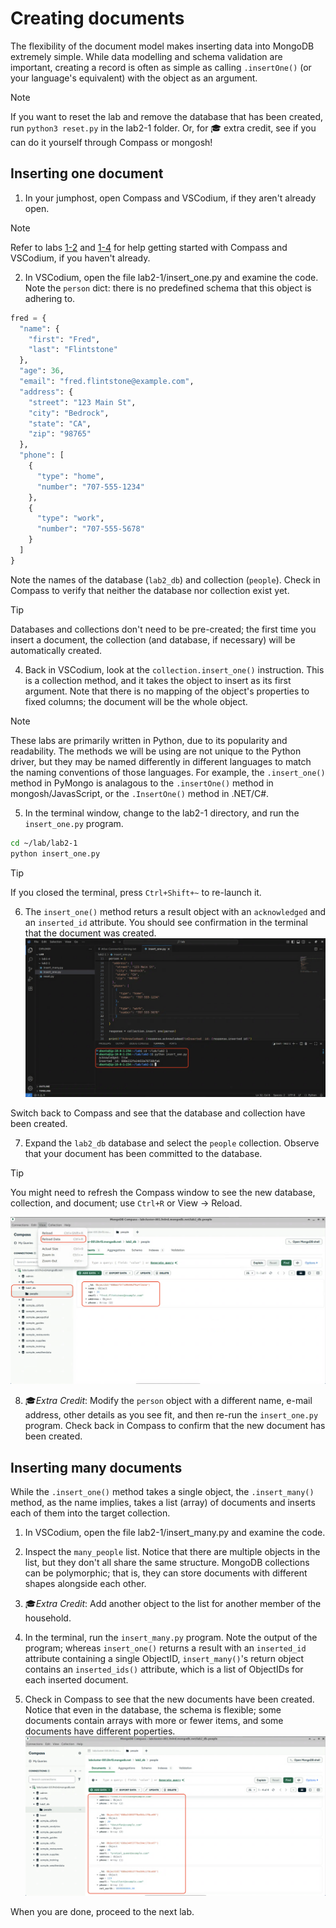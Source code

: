 # Creating documents

The flexibility of the document model makes inserting data into MongoDB extremely simple. While data modelling and schema validation are important, creating a record is often as simple as calling `.insertOne()` (or your language's equivalent) with the object as an argument.

> [!NOTE]
> If you want to reset the lab and remove the database that has been created, run `python3 reset.py` in the lab2-1 folder. Or, for 🎓&nbsp;extra credit, see if you can do it yourself through Compass or mongosh!

## Inserting one document

1. In your jumphost, open Compass and VSCodium, if they aren't already open.
  > [!NOTE]
  > Refer to labs [1-2](lab1/lab1-2.md) and [1-4](lab1/lab1-4.md) for help getting started with Compass and VSCodium, if you haven't already.

2. In VSCodium, open the file lab2-1/insert_one.py and examine the code. Note the `person` dict: there is no predefined schema that this object is adhering to.

  ```python
  fred = {
    "name": {
      "first": "Fred",
      "last": "Flintstone"
    },
    "age": 36,
    "email": "fred.flintstone@example.com",
    "address": {
      "street": "123 Main St",
      "city": "Bedrock",
      "state": "CA",
      "zip": "98765"
    },
    "phone": [
      {
        "type": "home",
        "number": "707-555-1234"
      },
      {
        "type": "work",
        "number": "707-555-5678"
      }
    ]
  }
  ```

  Note the names of the database (`lab2_db`) and collection (`people`). Check in Compass to verify that neither the database nor collection exist yet.

  > [!TIP]
  > Databases and collections don't need to be pre-created; the first time you insert a document, the collection (and database, if necessary) will be automatically created.

4. Back in VSCodium, look at the `collection.insert_one()` instruction. This is a collection method, and it takes the object to insert as its first argument. Note that there is no mapping of the object's properties to fixed columns; the document will be the whole object.

  > [!NOTE]
  > These labs are primarily written in Python, due to its popularity and readability. The methods we will be using are not unique to the Python driver, but they may be named differently in different languages to match the naming conventions of those languages. For example, the `.insert_one()` method in PyMongo is analagous to the `.insertOne()` method in mongosh/JavasScript, or the `.InsertOne()` method in .NET/C#.

5. In the terminal window, change to the lab2-1 directory, and run the `insert_one.py` program.
  ```bash
  cd ~/lab/lab2-1
  python insert_one.py
  ```
  > [!TIP]
  > If you closed the terminal, press `Ctrl+Shift+~` to re-launch it.

6. The `insert_one()` method returs a result object with an `acknowledged` and an `inserted_id` attribute. You should see confirmation in the terminal that the document was created. 
  ![Image of the output of the insert_one.py program](images/insert_one_acknowledged.png)

  Switch back to Compass and see that the database and collection have been created.

7. Expand the `lab2_db` database and select the `people` collection. Observe that your document has been committed to the database.
  > [!TIP]
  > You might need to refresh the Compass window to see the new database, collection, and document; use `Ctrl+R` or View -> Reload.

  ![Image of compass containing the newly-created database and record](images/inserted_one_document.png)

8. 🎓*Extra Credit*: Modify the `person` object with a different name, e-mail address, other details as you see fit, and then re-run the `insert_one.py` program. Check back in Compass to confirm that the new document has been created.

## Inserting many documents

While the `.insert_one()` method takes a single object, the `.insert_many()` method, as the name implies, takes a list (array) of documents and inserts each of them into the target collection. 

1. In VSCodium, open the file lab2-1/insert_many.py and examine the code.

2. Inspect the `many_people` list. Notice that there are multiple objects in the list, but they don't all share the same structure. MongoDB collections can be polymorphic; that is, they can store documents with different shapes alongside each other.

3. 🎓*Extra Credit*: Add another object to the list for another member of the household.

4. In the terminal, run the `insert_many.py` program. Note the output of the program; whereas `insert_one()` returns a result with an `inserted_id` attribute containing a single ObjectID, `insert_many()`'s return object contains an `inserted_ids()` attribute, which is a list of ObjectIDs for each inserted document.

5. Check in Compass to see that the new documents have been created. Notice that even in the database, the schema is flexible; some documents contain arrays with more or fewer items, and some documents have different poperties.
  ![Image of compass containing the added documents](images/inserted_many_documents.png)

When you are done, proceed to the next lab.